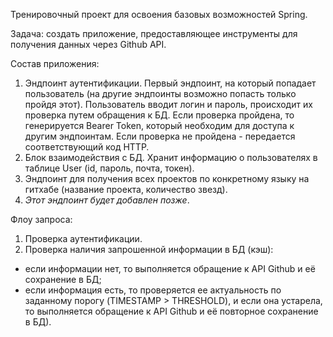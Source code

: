 Тренировочный проект для освоения базовых возможностей Spring.

Задача: создать приложение, предоставляющее инструменты для получения данных через Github API.

Состав приложения:
1. Эндпоинт аутентификации. 
Первый эндпоинт, на который попадает пользователь (на другие эндпоинты возможно попасть только пройдя этот). 
Пользователь вводит логин и пароль, происходит их проверка путем обращения к БД. 
Если проверка пройдена, то генерируется Bearer Token, который необходим для доступа к другим эндпоинтам.
Если проверка не пройдена - передается соответствующий код HTTP.
2. Блок взаимодействия с БД. Хранит информацию о пользователях в таблице User (id, пароль, почта, токен).
3. Эндпоинт для получения всех проектов по конкретному языку на гитхабе (название проекта, количество звезд).
4. _Этот эндпоинт будет добавлен позже_.

Флоу запроса:
1) Проверка аутентификации. 
2) Проверка наличия запрошенной информации в БД (кэш):
- если информации нет, то выполняется обращение к API Github и её сохранение в БД;
- если информация есть, то проверяется ее актуальность по заданному порогу (TIMESTAMP > THRESHOLD), и если она устарела, то выполняется обращение к API Github и её повторное сохранение в БД).
